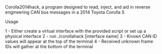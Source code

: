 Corolla2014hack, a program designed to read, inject, and aid in reverse
engineering CAN bus messages in a 2014 Toyota Corolla S

Usage

1 - Either create a virtual interface with the provided script or set up a physical interface
2 - run ./corollahack [interface name]
3 - Known CAN ID values will appear at the top of the terminal
4 - Received unknown frame IDs will gather at the bottom of the terminal
